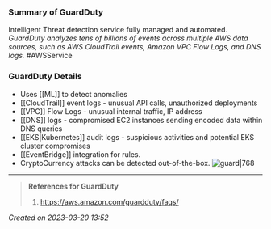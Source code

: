 
### Summary of GuardDuty
Intelligent Threat detection service fully managed and automated. *GuardDuty analyzes tens of billions of events across multiple AWS data sources, such as AWS CloudTrail events, Amazon VPC Flow Logs, and DNS logs.* #AWSService 
### GuardDuty Details
- Uses [[ML]] to detect anomalies
- [[CloudTrail]] event logs - unusual API calls, unauthorized deployments
- [[VPC]] Flow Logs - unusual internal traffic, IP address
- [[DNS]] logs - compromised EC2 instances sending encoded data within DNS queries
- [[EKS|Kubernetes]] audit logs - suspicious activities and potential EKS cluster compromises
- [[EventBridge]] integration for rules.
- CryptoCurrency attacks can be detected out-of-the-box.
![guard|768](https://d1.awsstatic.com/asses-2023/product-rds.5a9aba06b0a59417010ca652cec78591850548be.png)

---
> **References for GuardDuty**
> 1. https://aws.amazon.com/guardduty/faqs/
> 
 
*Created on 2023-03-20 13:52*